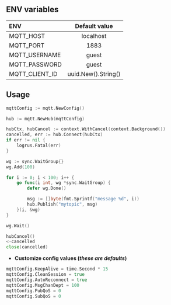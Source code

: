 ## ENV variables

| ENV            | Default value         |
|:---------------|:---------------------:|
| MQTT_HOST      | localhost             |
| MQTT_PORT      | 1883                  |
| MQTT_USERNAME  | guest                 |
| MQTT_PASSWORD  | guest                 |
| MQTT_CLIENT_ID | uuid.New().String()   |

## Usage

```go
mqttConfig := mqtt.NewConfig()

hub := mqtt.NewHub(mqttConfig)

hubCtx, hubCancel := context.WithCancel(context.Background())
cancelled, err := hub.Connect(hubCtx)
if err != nil {
    logrus.Fatal(err)
}

wg := sync.WaitGroup{}
wg.Add(100)

for i := 0; i < 100; i++ {
    go func(i int, wg *sync.WaitGroup) {
        defer wg.Done()

        msg := []byte(fmt.Sprintf("message %d", i))
        hub.Publish("mytopic", msg)
    }(i, &wg)
}

wg.Wait()

hubCancel()
<-cancelled
close(cancelled)
```


* **Customize config values (*these are defaults*)**
```go
mqttConfig.KeepAlive = time.Second * 15
mqttConfig.CleanSession = true
mqttConfig.AutoReconnect = true
mqttConfig.MsgChanDept = 100
mqttConfig.PubQoS = 0
mqttConfig.SubQoS = 0
```